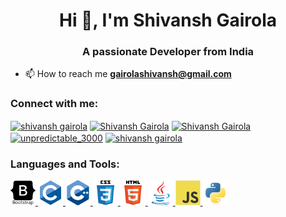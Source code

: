 <link href="https://fonts.googleapis.com/css2?family=Patua+One&display=swap" rel="stylesheet"> 
<link rel="stylesheet" href="https://maxcdn.bootstrapcdn.com/bootstrap/4.0.0/css/bootstrap.min.css">
<h1 align="center">Hi 👋, I'm Shivansh Gairola</h1>
<h3 align="center">A passionate Developer from India</h3>

- 📫 How to reach me **gairolashivansh@gmail.com**

<h3 align="left">Connect with me:</h3>
<p align="left">
<a href="https://www.linkedin.com/in/shivansh-gairola-289797203/" target="blank"><img align="center" class="img-fluid" src="https://cdn.jsdelivr.net/npm/simple-icons@3.0.1/icons/linkedin.svg" alt="shivansh gairola" height="30" width="40" /></a>
<a href="https://stackoverflow.com/users/15191215/upredictable-3000" target="blank"><img align="center" class="img-fluid" src="https://cdn.jsdelivr.net/npm/simple-icons@3.0.1/icons/stackoverflow.svg" alt="Shivansh Gairola" height="30" width="40" /></a>
<a href="https://www.facebook.com/shivansh.gairola.3" target="blank"><img align="center" class="img-fluid" src="https://cdn.jsdelivr.net/npm/simple-icons@3.0.1/icons/facebook.svg" alt="Shivansh Gairola" height="30" width="40" /></a>
<a href="https://instagram.com/unpredictable_3000" target="blank"><img align="center" class="img-fluid" src="https://cdn.jsdelivr.net/npm/simple-icons@3.0.1/icons/instagram.svg" alt="unpredictable_3000" height="30" width="40" /></a>
<a href="https://leetcode.com/unpredictable_3000/" target="blank"><img align="center" class="img-fluid" src="https://cdn.jsdelivr.net/npm/simple-icons@3.1.0/icons/leetcode.svg" alt="shivansh gairola" height="30" width="40" /></a>
</p>

<h3 align="left">Languages and Tools:</h3>
<p align="left"> <a href="https://getbootstrap.com" target="_blank"> <img src="https://raw.githubusercontent.com/devicons/devicon/master/icons/bootstrap/bootstrap-plain-wordmark.svg" alt="bootstrap" width="40" height="40"/> </a> <a href="https://www.cprogramming.com/" target="_blank"> <img src="https://raw.githubusercontent.com/devicons/devicon/master/icons/c/c-original.svg" alt="c" width="40" height="40"/> </a> <a href="https://www.w3schools.com/cpp/" target="_blank"> <img src="https://raw.githubusercontent.com/devicons/devicon/master/icons/cplusplus/cplusplus-original.svg" alt="cplusplus" width="40" height="40"/> </a> <a href="https://www.w3schools.com/css/" target="_blank"> <img src="https://raw.githubusercontent.com/devicons/devicon/master/icons/css3/css3-original-wordmark.svg" alt="css3" width="40" height="40"/> </a> <a href="https://www.w3.org/html/" target="_blank"> <img src="https://raw.githubusercontent.com/devicons/devicon/master/icons/html5/html5-original-wordmark.svg" alt="html5" width="40" height="40"/> </a> <a href="https://www.java.com" target="_blank"> <img src="https://raw.githubusercontent.com/devicons/devicon/master/icons/java/java-original.svg" alt="java" width="40" height="40"/> </a> <a href="https://developer.mozilla.org/en-US/docs/Web/JavaScript" target="_blank"> <img src="https://raw.githubusercontent.com/devicons/devicon/master/icons/javascript/javascript-original.svg" alt="javascript" width="40" height="40"/> </a> <a href="https://www.python.org" target="_blank"> <img src="https://raw.githubusercontent.com/devicons/devicon/master/icons/python/python-original.svg" alt="python" width="40" height="40"/> </a> </p>


